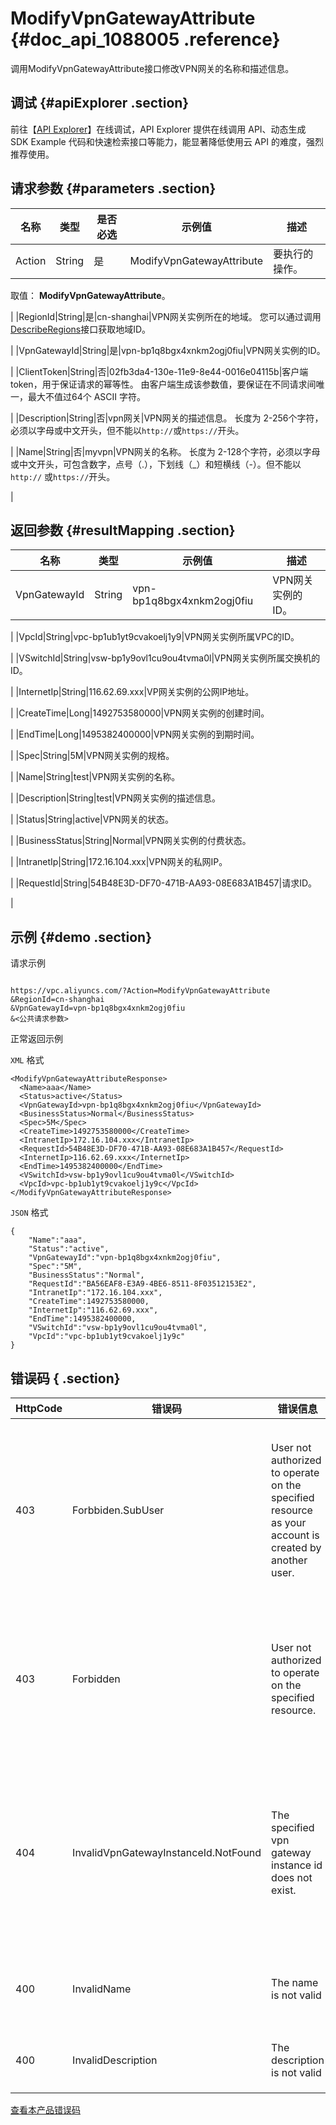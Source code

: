 # ModifyVpnGatewayAttribute {#doc_api_1088005 .reference}

调用ModifyVpnGatewayAttribute接口修改VPN网关的名称和描述信息。

## 调试 {#apiExplorer .section}

前往【[API Explorer](https://api.aliyun.com/#product=Vpc&api=ModifyVpnGatewayAttribute)】在线调试，API Explorer 提供在线调用 API、动态生成 SDK Example 代码和快速检索接口等能力，能显著降低使用云 API 的难度，强烈推荐使用。

## 请求参数 {#parameters .section}

|名称|类型|是否必选|示例值|描述|
|--|--|----|---|--|
|Action|String|是|ModifyVpnGatewayAttribute|要执行的操作。

 取值： **ModifyVpnGatewayAttribute**。

 |
|RegionId|String|是|cn-shanghai|VPN网关实例所在的地域。 您可以通过调用[DescribeRegions](~~36063~~)接口获取地域ID。

 |
|VpnGatewayId|String|是|vpn-bp1q8bgx4xnkm2ogj0fiu|VPN网关实例的ID。

 |
|ClientToken|String|否|02fb3da4-130e-11e9-8e44-0016e04115b|客户端token，用于保证请求的幂等性。 由客户端生成该参数值，要保证在不同请求间唯一，最大不值过64个 ASCII 字符。

 |
|Description|String|否|vpn网关|VPN网关的描述信息。 长度为 2-256个字符，必须以字母或中文开头，但不能以`http://`或`https://`开头。

 |
|Name|String|否|myvpn|VPN网关的名称。 长度为 2-128个字符，必须以字母或中文开头，可包含数字，点号（.），下划线（\_）和短横线（-）。但不能以`http://` 或`https://`开头。

 |

## 返回参数 {#resultMapping .section}

|名称|类型|示例值|描述|
|--|--|---|--|
|VpnGatewayId|String|vpn-bp1q8bgx4xnkm2ogj0fiu|VPN网关实例的ID。

 |
|VpcId|String|vpc-bp1ub1yt9cvakoelj1y9|VPN网关实例所属VPC的ID。

 |
|VSwitchId|String|vsw-bp1y9ovl1cu9ou4tvma0l|VPN网关实例所属交换机的ID。

 |
|InternetIp|String|116.62.69.xxx|VP网关实例的公网IP地址。

 |
|CreateTime|Long|1492753580000|VPN网关实例的创建时间。

 |
|EndTime|Long|1495382400000|VPN网关实例的到期时间。

 |
|Spec|String|5M|VPN网关实例的规格。

 |
|Name|String|test|VPN网关实例的名称。

 |
|Description|String|test|VPN网关实例的描述信息。

 |
|Status|String|active|VPN网关的状态。

 |
|BusinessStatus|String|Normal|VPN网关实例的付费状态。

 |
|IntranetIp|String|172.16.104.xxx|VPN网关的私网IP。

 |
|RequestId|String|54B48E3D-DF70-471B-AA93-08E683A1B457|请求ID。

 |

## 示例 {#demo .section}

请求示例

``` {#request_demo}

https://vpc.aliyuncs.com/?Action=ModifyVpnGatewayAttribute
&RegionId=cn-shanghai
&VpnGatewayId=vpn-bp1q8bgx4xnkm2ogj0fiu
&<公共请求参数>

```

正常返回示例

`XML` 格式

``` {#xml_return_success_demo}
<ModifyVpnGatewayAttributeResponse>
  <Name>aaa</Name>
  <Status>active</Status>
  <VpnGatewayId>vpn-bp1q8bgx4xnkm2ogj0fiu</VpnGatewayId>
  <BusinessStatus>Normal</BusinessStatus>
  <Spec>5M</Spec>
  <CreateTime>1492753580000</CreateTime>
  <IntranetIp>172.16.104.xxx</IntranetIp>
  <RequestId>54B48E3D-DF70-471B-AA93-08E683A1B457</RequestId>
  <InternetIp>116.62.69.xxx</InternetIp>
  <EndTime>1495382400000</EndTime>
  <VSwitchId>vsw-bp1y9ovl1cu9ou4tvma0l</VSwitchId>
  <VpcId>vpc-bp1ub1yt9cvakoelj1y9c</VpcId>
</ModifyVpnGatewayAttributeResponse>

```

`JSON` 格式

``` {#json_return_success_demo}
{
	"Name":"aaa",
	"Status":"active",
	"VpnGatewayId":"vpn-bp1q8bgx4xnkm2ogj0fiu",
	"Spec":"5M",
	"BusinessStatus":"Normal",
	"RequestId":"BA56EAF8-E3A9-4BE6-8511-8F03512153E2",
	"IntranetIp":"172.16.104.xxx",
	"CreateTime":1492753580000,
	"InternetIp":"116.62.69.xxx",
	"EndTime":1495382400000,
	"VSwitchId":"vsw-bp1y9ovl1cu9ou4tvma0l",
	"VpcId":"vpc-bp1ub1yt9cvakoelj1y9c"
}
```

## 错误码 { .section}

|HttpCode|错误码|错误信息|描述|
|--------|---|----|--|
|403|Forbbiden.SubUser|User not authorized to operate on the specified resource as your account is created by another user.|您没有权限操作该资源，请您申请操作权限后再试。|
|403|Forbidden|User not authorized to operate on the specified resource.|您没有权限操作指定资源，请提交工单咨询。|
|404|InvalidVpnGatewayInstanceId.NotFound|The specified vpn gateway instance id does not exist.|指定的 VPN 网关不存在，请您检查 VPN 网关是否正确。|
|400|InvalidName|The name is not valid|该名称格式不合法。|
|400|InvalidDescription|The description is not valid|描述格式不合法。|

[查看本产品错误码](https://error-center.aliyun.com/status/product/Vpc)

